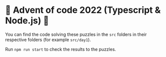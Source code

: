 # 🎄 Advent of code 2022 (Typescript & Node.js) 🎄

You can find the code solving these puzzles in the `src` folders in their respective folders (for example `src/day1`).

Run `npm run start` to check the results to the puzzles.
